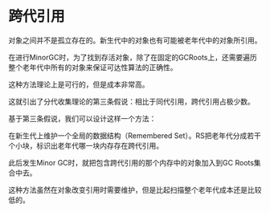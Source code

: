# 跨代引用

对象之间并不是孤立存在的。新生代中的对象也有可能被老年代中的对象所引用。

在进行MinorGC时，为了找到存活对象，除了在固定的GCRoots上，还需要遍历整个老年代中所有的对象来保证可达性算法的正确性。

这种方法理论上是可行的，但是成本非常高。

这就引出了分代收集理论的第三条假说：相比于同代引用，跨代引用占极少数。

基于第三条假说，我们可以设计这样一个方法：

在新生代上维护一个全局的数据结构（Remembered Set）。RS把老年代分成若干个小块，标识出老年代哪一块内存存在跨代引用。

此后发生Minor GC时，就把包含跨代引用的那个内存中的对象加入到GC Roots集合中去。

这种方法虽然在对象改变引用时需要维护，但是比起扫描整个老年代成本还是比较低的。